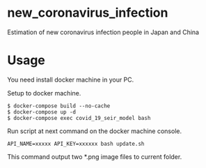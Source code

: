 # new_coronavirus_infection

Estimation of new coronavirus infection people in Japan and China

# Usage

You need install docker machine in your PC.  

Setup to docker machine.

```
$ docker-compose build --no-cache
$ docker-compose up -d
$ docker-compose exec covid_19_seir_model bash
```

Run script at next command on the docker machine console.

```
API_NAME=xxxxx API_KEY=xxxxxx bash update.sh
```

This command output two *.png image files to current folder.
